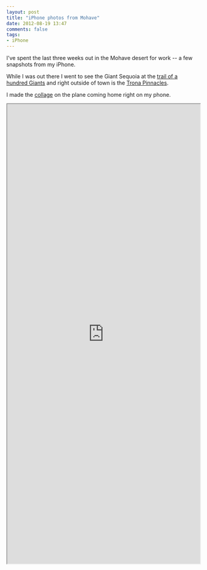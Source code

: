 ```yaml
---
layout: post
title: "iPhone photos from Mohave"
date: 2012-08-19 13:47
comments: false
tags:
- iPhone
---
```

I've spent the last three weeks out in the Mohave desert for work -- a few snapshots from my iPhone.

While I was out there I went to see the Giant Sequoia at the [trail of a hundred Giants](http://www.fs.fed.us/r5/sequoia/gsnm/gsnm-long-meadow-grove.html) and right outside of town is the [Trona Pinnacles](http://en.wikipedia.org/wiki/Trona_Pinnacles).

I made the [collage](http://media.eick.us/2012/iPhoto-journal/Ridgecrest,%20California/Public/index.html) on the plane coming home right on my phone.

<iframe style="width:100%; height:1200px;" src="http://media.eick.us/2012/iPhoto-journal/Ridgecrest,%20California/Public/index.html">
</iframe>
